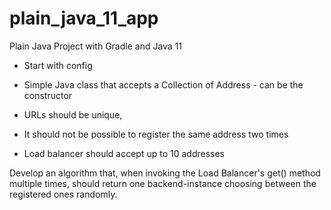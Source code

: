 # plain_java_11_app
Plain Java Project with Gradle and Java 11


- Start with config
- Simple Java class that accepts a Collection of Address - can be the constructor 


- URLs should be unique, 
- It should not be possible to register the same address two times
- Load balancer should accept up to 10 addresses


Develop an algorithm that, when invoking the Load Balancer's get() method 
multiple times, should return one backend-instance choosing 
between the registered ones randomly.
